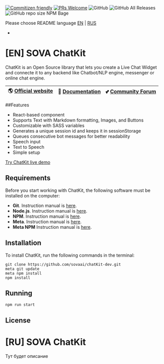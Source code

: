 <p align="left">
<a href="http://commitizen.github.io/cz-cli/">
  <img src="https://img.shields.io/badge/commitizen-friendly-brightgreen.svg" alt="Commitizen friendly"></a>
<a href="http://makeapullrequest.com">
	<img alt="PRs Welcome" src="https://img.shields.io/badge/PRs-welcome-brightgreen"></a>
<img alt="GitHub" src="https://img.shields.io/github/license/sovaai/chatKit-dev">
<img alt="GitHub All Releases" src="https://img.shields.io/github/downloads/sovaai/chatKit-dev/total">
<img alt="GitHub repo size" src="https://img.shields.io/github/repo-size/sovaai/chatKit-dev">
NPM Bage
</p>

Please choose README language [EN](#[en]-chatkit) | [RUS](#ru-chatkit)

-

# [EN] SOVA ChatKit 

ChatKit is an Open Source library that lets you create a Live Chat Widget and connecte it to any backend like Chatbot/NLP engine, messenger or online chat engine.

🌎 [Official website](https://www.sova.ai)  | 📖 [Documentation](https://docs) | 💕 [Community Forum](https://www.forum.sova.ai)
----- | ----- | -----

##Features

* React-based component
* Supports Text with Markdown formatting, Images, and Buttons
* Customizable with SASS variables
* Generates a unique session id and keeps it in sessionStorage
* Queues consecutive bot messages for better readability
* Speech input
* Text to Speech
* Simple setup

[Try ChatKit live demo](https://demo-chat-kit.herokuapp.com/)

## Requirements

Before you start working with ChatKit, the following software must be installed on the computer:

* **Git**. Instruction manual is [here](https://git-scm.com/downloads).
* **Node.js**. Instruction manual is [here](https://nodejs.org/en/download/).
* **NPM**. Instruction manual is [here](https://docs.npmjs.com/downloading-and-installing-node-js-and-npm).
* **Meta**. Instruction manual is [here](https://www.npmjs.com/package/meta).
* **Meta NPM** Instruction manual is [here](https://www.npmjs.com/package/meta-npm).

## Installation

To install ChatKit, run the following commands in the terminal:

~~~console
git clone https://github.com/sovaai/chatKit-dev.git
meta git update
meta npm install
npm install
~~~

## Running

~~~console
npm run start
~~~

## License

# [RU] SOVA ChatKit 

Тут будет описание

